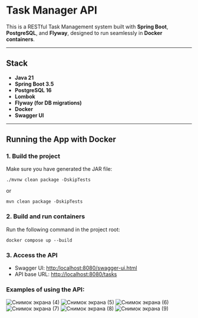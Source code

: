 # Task Manager API

This is a RESTful Task Management system built with **Spring Boot**, **PostgreSQL**, and **Flyway**, designed to run seamlessly in **Docker containers**.

---

## Stack

- **Java 21**
- **Spring Boot 3.5**
- **PostgreSQL 16**
- **Lombok**
- **Flyway (for DB migrations)**
- **Docker**
- **Swagger UI**

---

## Running the App with Docker

### 1. Build the project

Make sure you have generated the JAR file:

```
./mvnw clean package -DskipTests
```

or 

```
mvn clean package -DskipTests
```

### 2. Build and run containers

Run the following command in the project root:

```
docker compose up --build
```

### 3. Access the API

- Swagger UI: [http:/localhost:8080/swagger-ui.html](http:/localhost:8080/swagger-ui.html)
- API base URL: [http://localhost:8080/tasks](http://localhost:8080/tasks)

### Examples of using the API:
![Снимок экрана (4)](https://github.com/user-attachments/assets/d7dd8d6e-11be-4b1f-abe1-c55f60cde4c4)
![Снимок экрана (5)](https://github.com/user-attachments/assets/63fe9c3c-1725-4c0a-ad01-6b45269364ac)
![Снимок экрана (6)](https://github.com/user-attachments/assets/7dfb1211-c3ad-4c61-90d6-5408824c07ff)
![Снимок экрана (7)](https://github.com/user-attachments/assets/e62ec8f9-e241-43d6-9ec8-7313b534d359)
![Снимок экрана (8)](https://github.com/user-attachments/assets/e5974400-8c46-4201-8c34-fcbb07a20dbc)
![Снимок экрана (9)](https://github.com/user-attachments/assets/d7ef2f5c-76fc-415b-9766-c928b4737cf1)
